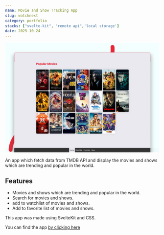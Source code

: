 ```yaml
---
name: Movie and Show Tracking App
slug: watchnext
category: portfolio
stacks: ["svelte-kit", "remote api",'local storage']
date: 2025-10-24
---
```

![](./images/watchnext.png)

An app which fetch data from TMDB API and display the movies and shows which are trending and popular in the world.

## Features

- Movies and shows which are trending and popular in the world.
- Search for movies and shows.
- add to watchlist of movies and shows.
- Add to favorite list of movies and shows.

This app was made using SvelteKit and CSS.

You can find the app [by clicking here](https://watchnext.vercel.app)
